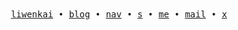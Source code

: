 <div align="center">
  <samp>
    <a href="https://liwenkai.fun">liwenkai</a>
    • 
    <a href="https://blog.liwenkai.fun">blog</a>
    •
    <a href="https://nav.liwenkai.fun">nav</a>
    •
    <a href="https://s.liwenkai.fun">s</a>
    •
    <a href="https://me.liwenkai.fun">me</a>
    •
    <a href="mailto:hi@2020583117@qq.com">mail</a>
    •
    <a href="https://x.com/liwenka1">x</a>
  </samp>
</div>
